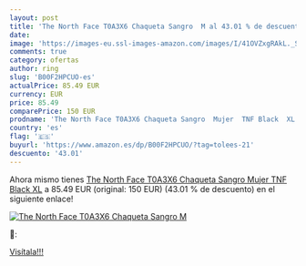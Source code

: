 ```yaml
---
layout: post
title: 'The North Face T0A3X6 Chaqueta Sangro  M al 43.01 % de descuento'
date: 
image: 'https://images-eu.ssl-images-amazon.com/images/I/41OVZxgRAkL._SL200_.jpg'
comments: true
category: ofertas
author: ring
slug: 'B00F2HPCUO-es'
actualPrice: 85.49 EUR
currency: EUR
price: 85.49
comparePrice: 150 EUR
prodname: 'The North Face T0A3X6 Chaqueta Sangro  Mujer  TNF Black  XL'
country: 'es'
flag: '🇪🇸'
buyurl: 'https://www.amazon.es/dp/B00F2HPCUO/?tag=tolees-21'
descuento: '43.01'
---
```


Ahora mismo tienes [The North Face T0A3X6 Chaqueta Sangro  Mujer  TNF Black  XL](https://www.amazon.es/dp/B00F2HPCUO/?tag=tolees-21) a 85.49 EUR (original: 150 EUR) (43.01 %  de descuento) en el siguiente enlace!

[![The North Face T0A3X6 Chaqueta Sangro  M](https://images-eu.ssl-images-amazon.com/images/I/41OVZxgRAkL._SL200_.jpg)](https://www.amazon.es/dp/B00F2HPCUO/?tag=tolees-21)

🔎:


[Visítala!!!](https://www.amazon.es/dp/B00F2HPCUO/?tag=tolees-21)
